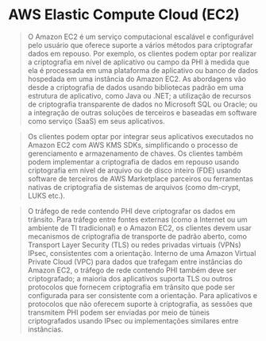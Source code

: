 # AWS Elastic Compute Cloud (EC2)

> O Amazon EC2 é um serviço computacional escalável e configurável pelo usuário que oferece suporte a vários métodos para criptografar dados em repouso. Por exemplo, os clientes podem optar por realizar a criptografia em nível de aplicativo ou campo da PHI à medida que ela é processada em uma plataforma de aplicativo ou banco de dados hospedada em uma instância do Amazon EC2. As abordagens vão desde a criptografia de dados usando bibliotecas padrão em uma estrutura de aplicativo, como Java ou .NET; a utilização de recursos de criptografia transparente de dados no Microsoft SQL ou Oracle; ou a integração de outras soluções de terceiros e baseadas em software como serviço (SaaS) em seus aplicativos.

> Os clientes podem optar por integrar seus aplicativos executados no Amazon EC2 com AWS KMS SDKs, simplificando o processo de gerenciamento e armazenamento de chaves. Os clientes também podem implementar a criptografia de dados em repouso usando criptografia em nível de arquivo ou de disco inteiro (FDE) usando software de terceiros de AWS Marketplace parceiros ou ferramentas nativas de criptografia de sistemas de arquivos (como dm-crypt, LUKS etc.).

> O tráfego de rede contendo PHI deve criptografar os dados em trânsito. Para tráfego entre fontes externas (como a Internet ou um ambiente de TI tradicional) e o Amazon EC2, os clientes devem usar mecanismos de criptografia de transporte de padrão aberto, como Transport Layer Security (TLS) ou redes privadas virtuais (VPNs) IPsec, consistentes com a orientação. Interno de uma Amazon Virtual Private Cloud (VPC) para dados que trafegam entre instâncias do Amazon EC2, o tráfego de rede contendo PHI também deve ser criptografado; a maioria dos aplicativos suporta TLS ou outros protocolos que fornecem criptografia em trânsito que pode ser configurada para ser consistente com a orientação. Para aplicativos e protocolos que não oferecem suporte à criptografia, as sessões que transmitem PHI podem ser enviadas por meio de túneis criptografados usando IPsec ou implementações similares entre instâncias.
